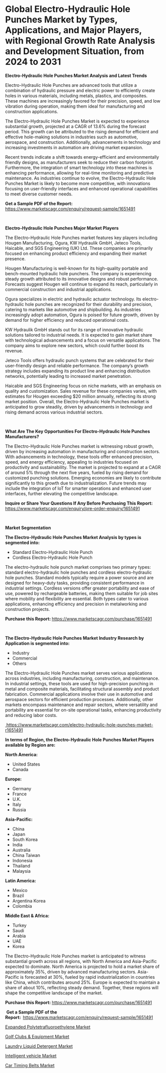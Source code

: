 <p><h1>Global Electro-Hydraulic Hole Punches Market by Types, Applications, and Major Players, with Regional Growth Rate Analysis and Development Situation, from 2024 to 2031</h1></p><p><strong>Electro-Hydraulic Hole Punches Market Analysis and Latest Trends</strong></p>
<p><p>Electro-Hydraulic Hole Punches are advanced tools that utilize a combination of hydraulic pressure and electric power to efficiently create holes in various materials, including metals, plastics, and composites. These machines are increasingly favored for their precision, speed, and low vibration during operation, making them ideal for manufacturing and construction applications. </p><p>The Electro-Hydraulic Hole Punches Market is expected to experience substantial growth, projected at a CAGR of 13.6% during the forecast period. This growth can be attributed to the rising demand for efficient and effective hole-making solutions in industries such as automotive, aerospace, and construction. Additionally, advancements in technology and increasing investments in automation are driving market expansion.</p><p>Recent trends indicate a shift towards energy-efficient and environmentally friendly designs, as manufacturers seek to reduce their carbon footprint. Furthermore, the integration of smart technology into these machines is enhancing performance, allowing for real-time monitoring and predictive maintenance. As industries continue to evolve, the Electro-Hydraulic Hole Punches Market is likely to become more competitive, with innovations focusing on user-friendly interfaces and enhanced operational capabilities to meet diverse customer needs.</p></p>
<p><strong>Get a Sample PDF of the Report:&nbsp;</strong> <a href="https://www.marketscagr.com/enquiry/request-sample/1651491?utm_campaign=1261&utm_medium=2&utm_source=Github&utm_content=ia&utm_term=26092024&utm_id=electro-hydraulic-hole-punches">https://www.marketscagr.com/enquiry/request-sample/1651491</a></p>
<p>&nbsp;</p>
<p><strong>Electro-Hydraulic Hole Punches Major Market Players</strong></p>
<p><p>The Electro-Hydraulic Hole Punches market features key players including Hougen Manufacturing, Ogura, KW Hydraulik GmbH, Jeteco Tools, Haicable, and SGS Engineering (UK) Ltd. These companies are primarily focused on enhancing product efficiency and expanding their market presence.</p><p>Hougen Manufacturing is well-known for its high-quality portable and bench-mounted hydraulic hole punchers. The company is experiencing steady growth attributed to its innovative designs and robust performance. Forecasts suggest Hougen will continue to expand its reach, particularly in commercial construction and industrial applications.</p><p>Ogura specializes in electric and hydraulic actuator technology. Its electro-hydraulic hole punches are recognized for their durability and precision, catering to markets like automotive and shipbuilding. As industries increasingly adopt automation, Ogura is poised for future growth, driven by demand for higher efficiency and reduced operational costs.</p><p>KW Hydraulik GmbH stands out for its range of innovative hydraulic solutions tailored to industrial needs. It is expected to gain market share with technological advancements and a focus on versatile applications. The company aims to explore new sectors, which could further boost its revenue.</p><p>Jeteco Tools offers hydraulic punch systems that are celebrated for their user-friendly design and reliable performance. The company’s growth strategy includes expanding its product line and enhancing distribution networks, potentially leading to increased market penetration.</p><p>Haicable and SGS Engineering focus on niche markets, with an emphasis on quality and customization. Sales revenue for these companies varies, with estimates for Hougen exceeding $20 million annually, reflecting its strong market position. Overall, the Electro-Hydraulic Hole Punches market is anticipated to grow steadily, driven by advancements in technology and rising demand across various industrial sectors.</p></p>
<p>&nbsp;</p>
<p><strong>What Are The Key Opportunities For Electro-Hydraulic Hole Punches Manufacturers?</strong></p>
<p><p>The Electro-Hydraulic Hole Punches market is witnessing robust growth, driven by increasing automation in manufacturing and construction sectors. With advancements in technology, these tools offer enhanced precision, speed, and energy efficiency, appealing to industries focused on productivity and sustainability. The market is projected to expand at a CAGR of around 5% through the next five years, fueled by rising demand for customized punching solutions. Emerging economies are likely to contribute significantly to this growth due to industrialization. Future trends may include the integration of IoT for smarter operations and enhanced user interfaces, further elevating the competitive landscape.</p></p>
<p><strong>Inquire or Share Your Questions If Any Before Purchasing This Report:</strong> <a href="https://www.marketscagr.com/enquiry/pre-order-enquiry/1651491?utm_campaign=1261&utm_medium=2&utm_source=Github&utm_content=ia&utm_term=26092024&utm_id=electro-hydraulic-hole-punches">https://www.marketscagr.com/enquiry/pre-order-enquiry/1651491</a></p>
<p>&nbsp;</p>
<p><strong>Market Segmentation</strong></p>
<p><strong>The Electro-Hydraulic Hole Punches Market Analysis by types is segmented into:</strong></p>
<p><ul><li>Standard Electro-Hydraulic Hole Punch</li><li>Cordless Electro-Hydraulic Hole Punch</li></ul></p>
<p><p>The electro-hydraulic hole punch market comprises two primary types: standard electro-hydraulic hole punches and cordless electro-hydraulic hole punches. Standard models typically require a power source and are designed for heavy-duty tasks, providing consistent performance in industrial settings. Cordless versions offer greater portability and ease of use, powered by rechargeable batteries, making them suitable for job sites where mobility and flexibility are essential. Both types cater to various applications, enhancing efficiency and precision in metalworking and construction projects.</p></p>
<p><strong>Purchase this Report:&nbsp;</strong><a href="https://www.marketscagr.com/purchase/1651491?utm_campaign=1261&utm_medium=2&utm_source=Github&utm_content=ia&utm_term=26092024&utm_id=electro-hydraulic-hole-punches">https://www.marketscagr.com/purchase/1651491</a></p>
<p>&nbsp;</p>
<p><strong>The Electro-Hydraulic Hole Punches Market Industry Research by Application is segmented into:</strong></p>
<p><ul><li>Industry</li><li>Commercial</li><li>Others</li></ul></p>
<p><p>The Electro-Hydraulic Hole Punches market serves various applications across industries, including manufacturing, construction, and maintenance. In industrial settings, these tools are used for high-precision punching in metal and composite materials, facilitating structural assembly and product fabrication. Commercial applications involve their use in automotive and aerospace sectors for efficient production processes. Additionally, other markets encompass maintenance and repair sectors, where versatility and portability are essential for on-site operational tasks, enhancing productivity and reducing labor costs.</p></p>
<p><a href="https://www.marketscagr.com/electro-hydraulic-hole-punches-market-r1651491?utm_campaign=1261&utm_medium=2&utm_source=Github&utm_content=ia&utm_term=26092024&utm_id=electro-hydraulic-hole-punches">&nbsp;https://www.marketscagr.com/electro-hydraulic-hole-punches-market-r1651491</a></p>
<p><strong>In terms of Region, the Electro-Hydraulic Hole Punches Market Players available by Region are:</strong></p>
<p>
    <p> <strong> North America: </strong>
        <ul>
            <li>United States</li>
            <li>Canada</li>
        </ul>
        </p> 
    <p> <strong> Europe: </strong>
        <ul>
            <li>Germany</li>
            <li>France</li>
            <li>U.K.</li>
            <li>Italy</li>
            <li>Russia</li>
        </ul>
        </p> 
    <p> <strong> Asia-Pacific: </strong>
        <ul>
            <li>China</li>
            <li>Japan</li>
            <li>South Korea</li>
            <li>India</li>
            <li>Australia</li>
            <li>China Taiwan</li>
            <li>Indonesia</li>
            <li>Thailand</li>
            <li>Malaysia</li>
        </ul>
        </p> 
    <p> <strong> Latin America: </strong>
        <ul>
            <li>Mexico</li>
            <li>Brazil</li>
            <li>Argentina Korea</li>
            <li>Colombia</li>
        </ul>
        </p> 
    <p> <strong> Middle East & Africa: </strong>
        <ul>
            <li>Turkey</li>
            <li>Saudi</li>
            <li>Arabia</li>
            <li>UAE</li>
            <li>Korea</li>
        </ul>
    </p>
    </p>
<p><p>The Electro-Hydraulic Hole Punches market is anticipated to witness substantial growth across all regions, with North America and Asia-Pacific expected to dominate. North America is projected to hold a market share of approximately 35%, driven by advanced manufacturing sectors. Asia-Pacific is forecasted at 30%, fueled by rapid industrialization in countries like China, which contributes around 25%. Europe is expected to maintain a share of about 10%, reflecting steady demand. Together, these regions will shape the competitive landscape of the market.</p></p>
<p><strong>Purchase this Report: </strong><a href="https://www.marketscagr.com/purchase/1651491?utm_campaign=1261&utm_medium=2&utm_source=Github&utm_content=ia&utm_term=26092024&utm_id=electro-hydraulic-hole-punches">https://www.marketscagr.com/purchase/1651491</a></p>
<p>&nbsp;<strong>Get a Sample PDF of the Report:&nbsp;&nbsp;</strong><a href="https://www.marketscagr.com/enquiry/request-sample/1651491?utm_campaign=1261&utm_medium=2&utm_source=Github&utm_content=ia&utm_term=26092024&utm_id=electro-hydraulic-hole-punches">https://www.marketscagr.com/enquiry/request-sample/1651491</a></p>
<p><strong></strong></p>
<p><p><a href="https://www.linkedin.com/pulse/insights-expanded-polytetrafluoroethylene-industry-market-catwe?utm_campaign=1261&utm_medium=2&utm_source=Github&utm_content=ia&utm_term=26092024&utm_id=electro-hydraulic-hole-punches">Expanded Polytetrafluoroethylene Market</a></p><p><a href="https://issuu.com/reportprime-2/docs/golf-clubs-equipment-market-size-20_c08615976b8ae0?utm_campaign=1261&utm_medium=2&utm_source=Github&utm_content=ia&utm_term=26092024&utm_id=electro-hydraulic-hole-punches">Golf Clubs & Equipment Market</a></p><p><a href="https://issuu.com/reportprime-2/docs/laundry-liquid-detergent-market-siz_766b45ab4df8b9?utm_campaign=1261&utm_medium=2&utm_source=Github&utm_content=ia&utm_term=26092024&utm_id=electro-hydraulic-hole-punches">Laundry Liquid Detergent Market</a></p><p><a href="https://www.linkedin.com/pulse/global-intelligent-vehicle-market-share-growth-opportunities-gfvcf?utm_campaign=1261&utm_medium=2&utm_source=Github&utm_content=ia&utm_term=26092024&utm_id=electro-hydraulic-hole-punches">Intelligent vehicle Market</a></p><p><a href="https://www.linkedin.com/pulse/exploring-car-timing-belts-market-dynamics-revenue-analysis-msigf?utm_campaign=1261&utm_medium=2&utm_source=Github&utm_content=ia&utm_term=26092024&utm_id=electro-hydraulic-hole-punches">Car Timing Belts Market</a></p></p>